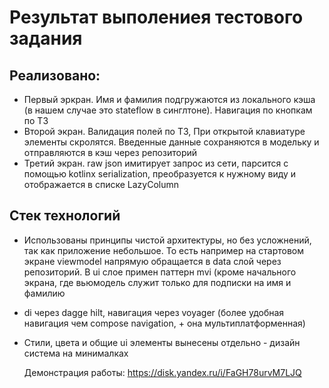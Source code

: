 # Результат выполениея тестового задания

## Реализовано:
- Первый эркран. Имя и фамилия подгружаются из локального кэша (в нашем случае это stateflow в синглтоне). Навигация по кнопкам по ТЗ
- Второй экран. Валидация полей по ТЗ, При открытой клавиатуре элементы скролятся. Введенные данные сохраняются в модельку и отправляются в кэш через репозиторий
- Третий экран. raw json имитирует запрос из сети, парсится с помощью kotlinx serialization, преобразуется к нужному виду и отображается в списке LazyColumn

## Стек технологий
- Использованы принципы чистой архитектуры, но без усложнений, так как приложение небольшое. То есть например на стартовом экране viewmodel напрямую обращается в data слой через репозиторий. В ui слое примен паттерн mvi (кроме начального экрана, где вьюмодель служит только для подписки на имя и фамилию
- di через dagge hilt, навигация через voyager (более удобная навигация чем compose navigation, + она мультиплатформенная)
- Стили, цвета и общие ui элементы вынесены отдельно - дизайн система на минималках

  Демонстрация работы: https://disk.yandex.ru/i/FaGH78urvM7LJQ
  

